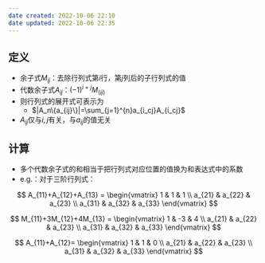 ```yaml
---
date created: 2022-10-06 22:10
date updated: 2022-10-06 22:35
---
```


## 定义

- 余子式$M_{ij}$：去除行列式第$i$行，第$j$列后的子行列式的值
- 代数余子式$A_{ij}$：$(-1)^{i+j}M_(ij)$
- 则行列式的展开式可表示为
	- $|A_n\{a_{ij}\}|=\sum_{j=1}^{n}a_{i_cj}A_{i_cj}$
- $A_{ij}$仅与$i,j$有关，与$a_{ij}$的值无关

## 计算

- 多个代数余子式的和相当于把行列式对应位置的值换为和表达式中的系数
- e.g.：对于三阶行列式：

$$
A_{11}+A_{12}+A_{13} = \begin{vmatrix} 1 & 1 & 1 \\ a_{21} & a_{22} & a_{23} \\ a_{31} & a_{32} & a_{33} \end{vmatrix} 
$$

$$
M_{11}+3M_{12}+4M_{13} = \begin{vmatrix} 1 & -3 & 4 \\ a_{21} & a_{22} & a_{23} \\ a_{31} & a_{32} & a_{33} \end{vmatrix} 
$$

$$
A_{11}+A_{12}= \begin{vmatrix} 1 & 1 & 0 \\ a_{21} & a_{22} & a_{23} \\ a_{31} & a_{32} & a_{33} \end{vmatrix} 
$$

$$
$$
